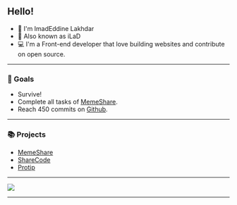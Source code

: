 ## Hello!

- 👋 I'm ImadEddine Lakhdar
- 👨‍ Also known as iLaD
- 💻 I'm a Front-end developer that love building websites and contribute on open source.

---

### 📌 Goals

- Survive!
- Complete all tasks of [MemeShare](https://github.com/MemeShare-org).
- Reach 450 commits on [Github](https://github.com/).

---

### 📚 Projects

- [MemeShare](https://github.com/MemeShare-org)
- [ShareCode](https://github.com/ShareCode-org)
- [Protip](https://github.com/IMAD200)

---
  <img align="center" display="block" src="https://github-readme-stats.vercel.app/api?username=iLaD08&theme=dark" />
  
---
